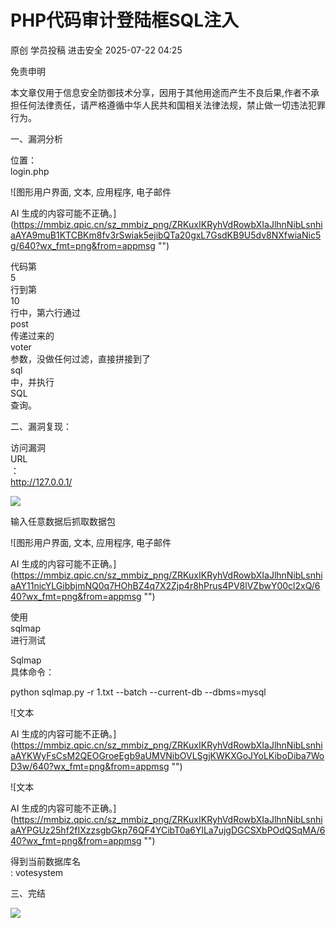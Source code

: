 #  PHP代码审计登陆框SQL注入  
原创 学员投稿  进击安全   2025-07-22 04:25  
  
免责申明  
  
  
本文章仅用于信息安全防御技术分享，因用于其他用途而产生不良后果,作者不承担任何法律责任，请严格遵循中华人民共和国相关法律法规，禁止做一切违法犯罪行为。  
  
  
一、漏洞分析  
  
位置：  
login.php  
  
![图形用户界面, 文本, 应用程序, 电子邮件

AI 生成的内容可能不正确。](https://mmbiz.qpic.cn/sz_mmbiz_png/ZRKuxIKRyhVdRowbXIaJlhnNibLsnhiaAYA9muB1KTCBKm8fv3rSwiak5ejibQTa20gxL7GsdKB9U5dv8NXfwiaNic5g/640?wx_fmt=png&from=appmsg "")  
  
代码第  
5  
行到第  
10  
行中，第六行通过  
post  
传递过来的  
voter  
参数，没做任何过滤，直接拼接到了  
sql  
中，并执行  
SQL  
查询。  
  
二、漏洞复现：  
  
访问漏洞  
URL  
：  
http://127.0.0.1/  
  
![](https://mmbiz.qpic.cn/sz_mmbiz_png/ZRKuxIKRyhVdRowbXIaJlhnNibLsnhiaAYFEJjFfooad76VmhiaoIAQsw4EFN4G0jzWyjaOEzllkOLSCt53LicYxmg/640?wx_fmt=png&from=appmsg "")  
  
  
输入任意数据后抓取数据包  
  
![图形用户界面, 文本, 应用程序, 电子邮件

AI 生成的内容可能不正确。](https://mmbiz.qpic.cn/sz_mmbiz_png/ZRKuxIKRyhVdRowbXIaJlhnNibLsnhiaAY11nicYLGibbjmNQ0q7HOhBZ4q7X2Zjp4r8hPrus4PV8lVZbwY00cl2xQ/640?wx_fmt=png&from=appmsg "")  
  
  
使用  
sqlmap  
进行测试  
  
Sqlmap  
具体命令：  
  
python sqlmap.py -r 1.txt --batch --current-db --dbms=mysql  
  
![文本

AI 生成的内容可能不正确。](https://mmbiz.qpic.cn/sz_mmbiz_png/ZRKuxIKRyhVdRowbXIaJlhnNibLsnhiaAYKWyFsCsM2QEOGroeEgb9aUMVNibOVLSgjKWKXGoJYoLKiboDiba7WoD3w/640?wx_fmt=png&from=appmsg "")  
  
  
![文本

AI 生成的内容可能不正确。](https://mmbiz.qpic.cn/sz_mmbiz_png/ZRKuxIKRyhVdRowbXIaJlhnNibLsnhiaAYPGUz25hf2fIXzzsgbGkp76QF4YCibT0a6YlLa7ujgDGCSXbPOdQSqMA/640?wx_fmt=png&from=appmsg "")  
  
  
得到当前数据库名  
: votesystem  
  
  
三、完结  
  
![](https://mmbiz.qpic.cn/sz_mmbiz_jpg/ZRKuxIKRyhXhuxbCGecu4ibia3kSXD8ePQHrSvPSNtC7PmjzQwR88Hu0LpuXdQzamKBCPAXX82anLS8f0FF3LzzQ/640?wx_fmt=jpeg "")  
  
  
